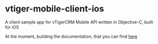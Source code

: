 vtiger-mobile-client-ios
========================

A client sample app for vTigerCRM Mobile API written in Objective-C, built for iOS


At the moment, building the documentation, that you can find [here](http://gixworks.github.io/vtiger-mobile-client-ios)
